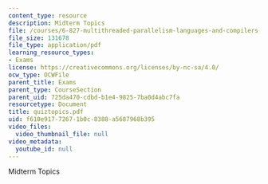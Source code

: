 ```yaml
---
content_type: resource
description: Midterm Topics
file: /courses/6-827-multithreaded-parallelism-languages-and-compilers-fall-2002/f610e91772671b0c8388a5687968b395_quiztopics.pdf
file_size: 131678
file_type: application/pdf
learning_resource_types:
- Exams
license: https://creativecommons.org/licenses/by-nc-sa/4.0/
ocw_type: OCWFile
parent_title: Exams
parent_type: CourseSection
parent_uid: 725da470-cdbd-b1e4-9825-7ba0d4abc7fa
resourcetype: Document
title: quiztopics.pdf
uid: f610e917-7267-1b0c-8388-a5687968b395
video_files:
  video_thumbnail_file: null
video_metadata:
  youtube_id: null
---
```

Midterm Topics